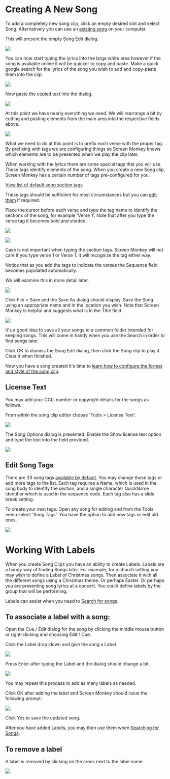 # Creating A New Song

To add a completely new song clip, click an empty desired slot and select Song. Alternatively you can use an [existing song](SongSearch.md) on your computer.

This will present the empty Song Edit dialog.

![](../../../images/song-empty.png)

You can now start typing the lyrics into the large white area however if the song is available online it will be quicker to copy and paste. Make a quick google search for the lyrics of the song you wish to add and copy-paste them into the clip.

![](../../../images/CopyLyrics.png)

Now paste the copied text into the dialog.

![](../../../images/LyricsPasted.png)

At this point we have nearly everything we need. We will rearrange a bit by cutting and pasting elements from the main area into the respective fields above.

![](../../../images/SongEditTweak1.png)

What we need to do at this point is to prefix each verse with the proper tag. By prefixing with tags we are configuring things so Screen Monkey knows which elements are to be presented when we play the clip later.

When working with the lyrics there are some special tags that you will use. These tags identify elements of the song. When you create a new Song clip, Screen Monkey has a certain number of tags pre-configured for you.

[View list of default song section tags](SongTags.md)

These tags should be sufficient for most circumstances but you can [edit them](#edit-song-tags) if required.

Place the cursor before each verse and type the tag name to identify the sections of the song, for example 'Verse 1'. Note that after you type the verse tag it becomes bold and shaded.

![](../../../images/SongEditTweak2.png)

![](../../../images/Tipimage.png)

Case is not important when typing the section tags. Screen Monkey will not care if you type verse 1 or Verse 1. It will recognize the tag either way.

Notice that as you add the tags to indicate the verses the Sequence field becomes populated automatically.

We will examine this in more detail later.

![](../../../images/SongEditTweak3.png)

Click File > Save and the Save As dialog should display. Save the Song using an appropriate name and in the location you wish. Note that Screen Monkey is helpful and suggests what is in the Title field.

![](../../../images/Tipimage.png)

It's a good idea to save all your songs to a common folder intended for keeping songs. This will come in handy when you use the Search in order to find songs later.

Click OK to dismiss the Song Edit dialog, then click the Song clip to play it. Clear it when finished.

Now you have a song created it's time to [learn how to configure the format and style of the song clip](SongDisplay.md).

## License Text
You may add your CCLI number or copyright details for the songs as follows.

From within the song clip editor choose 'Tools > License Text'.

![](../../../images/CCLI1.png)

The Song Options dialog is presented. Enable the Show license text option and type the text into the field provided.

![](../../../images/CCLI2.png)

## Edit Song Tags 
There are 33 song tags [available by default](SongTags.md). You may change these tags or add more tags to the list. Each tag requires a Name, which is used in the song body to identify the section, and a single character QuickName identifier which is used in the sequence code. Each tag also has a slide break setting. 

To create your own tags. Open any song for editing and from the Tools menu select 'Song Tags'. You have the option to add new tags or edit old ones. 

![](../../../images/song-tags.png)

# Working With Labels

When you create Song Clips you have an ability to create Labels. Labels are a handy way of finding Songs later. For example, for a church setting you may wish to define a Label of Christmas songs. Then associate it with all the different songs using a Christmas theme. Or perhaps Easter. Or perhaps you are presenting song lyrics at a concert. You could define labels by the group that will be performing.

Labels can assist when you need to [Search for songs](SearchingForSongs.md).

## To associate a label with a song:

Open the Cue / Edit dialog for the song by clicking the middle mouse button or right-clicking and choosing Edit / Cue.

Click the Label drop-down and give the song a Label.

![](../../../images/SongLabel1.png)

Press Enter after typing the Label and the dialog should change a bit.

![](../../../images/SongLabel2.png)

You may repeat this process to add as many labels as needed.

Click OK after adding the label and Screen Monkey should issue the following prompt:

![](../../../images/SongEditWarning.png)

Click Yes to save the updated song.

After you have added Labels, you may then use them when [Searching for Songs](SearchingForSongs.md).

## To remove a label

A label is removed by clicking on the cross next to the label name.

![](../../../images/SearchSong8.png)

